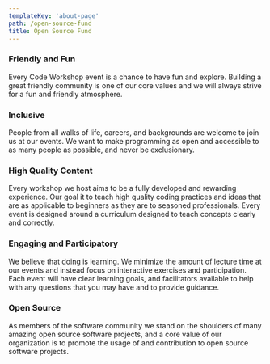 ```yaml
---
templateKey: 'about-page'
path: /open-source-fund
title: Open Source Fund
---
```

### Friendly and Fun
Every Code Workshop event is a chance to have fun and explore. Building a great friendly community
is one of our core values and we will always strive for a fun and friendly atmosphere.

### Inclusive
People from all walks of life, careers, and backgrounds are welcome to join us at our events.
We want to make programming as open and accessible to as many people as possible, and never be
exclusionary.

### High Quality Content
Every workshop we host aims to be a fully developed and rewarding experience. Our goal
it to teach high quality coding practices and ideas that are as applicable to beginners
as they are to seasoned professionals. Every event is designed around a curriculum designed
to teach concepts clearly and correctly.

### Engaging and Participatory
We believe that doing is learning. We minimize the amount of lecture time at our events and
instead focus on interactive exercises and participation. Each event will have clear learning goals,
and facilitators available to help with any questions that you may have and to provide guidance.

### Open Source
As members of the software community we stand on the shoulders of many amazing open source software
projects, and a core value of our organization is to promote the usage of and contribution to open source software projects.
